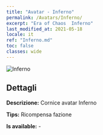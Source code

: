 ```yaml
---
title: "Avatar - Inferno"
permalink: /Avatars/Inferno/
excerpt: "Era of Chaos  Inferno"
last_modified_at: 2021-05-18
locale: it
ref: "Inferno.md"
toc: false
classes: wide
---
```

 ![Inferno](/images/a/avatarFrame_3.png)

## Dettagli

 **Descrizione:** Cornice avatar Inferno 

 **Tips:** Ricompensa fazione 

 **Is available:**  - 

